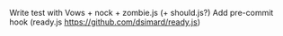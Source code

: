 Write test with Vows + nock + zombie.js (+ should.js?)
Add pre-commit hook (ready.js https://github.com/dsimard/ready.js)

